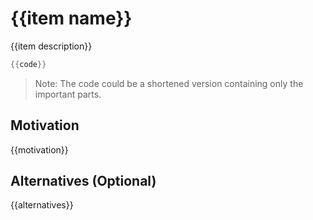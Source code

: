 # {{item name}}

{{item description}}

```swift
{{code}}
```

> Note: The code could be a shortened version containing only the important parts.

## Motivation

{{motivation}}

## Alternatives (Optional)

{{alternatives}}
